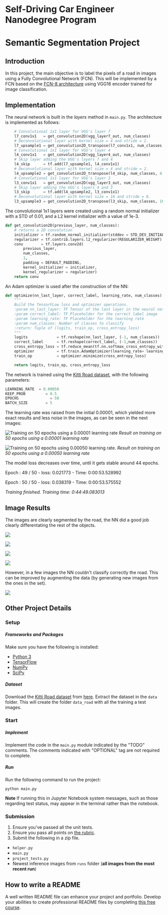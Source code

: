 # Self-Driving Car Engineer Nanodegree Program
# Semantic Segmentation Project

## Introduction
In this project, the main objective is to label the pixels of a road in images using a Fully Convolutional Network (FCN). This will be implemented by a FCN based on the [FCN-8 architecture](https://people.eecs.berkeley.edu/~jonlong/long_shelhamer_fcn.pdf) using VGG16 encoder trained for image classification. 

## Implementation

The neural network is built in the *layers* method in `main.py`. The architecture is implemented as follows:

```python
    # Convolutional 1x1 layer for VGG's layer 7
    l7_conv1x1   = get_convolution2D(vgg_layer7_out, num_classes)
    # Deconvolutional layer with kernel size = 4 and stride = 2.
    l7_upsample1 = get_convolution2D_transpose(l7_conv1x1, num_classes, 4, strides = (2, 2))
    # Convolutional 1x1 layer for VGG's layer 4
    l4_conv1x1   = get_convolution2D(vgg_layer4_out, num_classes)
    # Skip layer adding the VGG's layers 7 and 4
    l4_skip      = tf.add(l7_upsample1, l4_conv1x1)
    # Deconvolutional layer with kernel size = 4 and stride = 2.
    l4_upsample2 = get_convolution2D_transpose(l4_skip, num_classes, 4, strides = (2, 2))
    # Convolutional 1x1 layer for VGG's layer 3
    l3_conv1x1   = get_convolution2D(vgg_layer3_out, num_classes)
    # Skip layer adding the VGG's layers 4 and 3
    l3_skip      = tf.add(l4_upsample2, l3_conv1x1)
    # Deconvolutional layer with kernel size = 16 and stride = 8.
    l3_upsample3 = get_convolution2D_transpose(l3_skip, num_classes, 16, strides = (8, 8))
```
The convolutional 1x1 layers were created using a random normal initializer with a STD of 0.01, and a L2 kernel initializer with a value of 1e-3.

```python
def get_convolution2D(previous_layer, num_classes):
    # returns a 2D convolution
    initializer = tf.random_normal_initializer(stddev = STD_DEV_INITIALIZER)
    regularizer = tf.contrib.layers.l2_regularizer(REGULARIZER_WEIGHT)
    conv        = tf.layers.conv2d(
        previous_layer, 
        num_classes, 
        1, 
        padding = DEFAULT_PADDING, 
        kernel_initializer = initializer, 
        kernel_regularizer = regularizer)
    return conv 
```
An Adam optimizer is used after the construction of the NN:

```python
def optimize(nn_last_layer, correct_label, learning_rate, num_classes):
    """
    Build the TensorFLow loss and optimizer operations.
    :param nn_last_layer: TF Tensor of the last layer in the neural network
    :param correct_label: TF Placeholder for the correct label image
    :param learning_rate: TF Placeholder for the learning rate
    :param num_classes: Number of classes to classify
    :return: Tuple of (logits, train_op, cross_entropy_loss)
    """
    logits             = tf.reshape(nn_last_layer, (-1, num_classes))
    correct_label      = tf.reshape(correct_label, (-1,num_classes))
    cross_entropy_loss = tf.reduce_mean(tf.nn.softmax_cross_entropy_with_logits(logits= logits, labels= correct_label))
    optimizer          = tf.train.AdamOptimizer(learning_rate= learning_rate)
    train_op           = optimizer.minimize(cross_entropy_loss)

    return logits, train_op, cross_entropy_loss
```

The network is trained using the [Kitti Road dataset](http://www.cvlibs.net/datasets/kitti/eval_road.php), with the following parameters:

```python
LEARNING_RATE  = 0.00050
KEEP_PROB         = 0.5
EPOCHS              = 50
BATCH_SIZE        = 5
```

The learning rate was raised from the initial 0.00001, which yielded more exact results and less noise in the images, as can be seen in the next images:

![Training on 50 epochs using a 0.00001 learning rate](report_images/initial_learning_rate.png  "Training on 50 epochs using a 0.00001 learning rate")
*Result on training on 50 epochs using a 0.00001 learning rate*

![Training on 50 epochs using 0.00050 learning rate.](report_images/final_learning_rate.png  "Training on 50 epochs using 0.00050 learning rate.")
*Result on training on 50 epochs using a 0.00050 learning rate*

The model loss decreases over time, until it gets stable around 44 epochs.

Epoch : 49 / 50 - loss: 0.021773 - Time: 0:00:53.528992

Epoch : 50 / 50 - loss: 0.038319 - Time: 0:00:53.575552

*Training finished. Training time: 0:44:49.083013*

## Image Results

The images are clearly segmented by the road, the NN did a good job clearly differentating the rest of the objects. 

![](report_images/uu_000057.png) 

![](report_images/uu_000072.png) 

![](report_images/uu_000085.png) 

![](report_images/improvements.png) 

However, in a few images the NN couldn't classify correctly the road. This can be improved by augmenting the data (by generating new images from the ones in the set).

![](report_images/um_000070.png) 

## Other Project Details
### Setup
##### Frameworks and Packages
Make sure you have the following is installed:
 - [Python 3](https://www.python.org/)
 - [TensorFlow](https://www.tensorflow.org/)
 - [NumPy](http://www.numpy.org/)
 - [SciPy](https://www.scipy.org/)
##### Dataset
Download the [Kitti Road dataset](http://www.cvlibs.net/datasets/kitti/eval_road.php) from [here](http://www.cvlibs.net/download.php?file=data_road.zip).  Extract the dataset in the `data` folder.  This will create the folder `data_road` with all the training a test images.

### Start
##### Implement
Implement the code in the `main.py` module indicated by the "TODO" comments.
The comments indicated with "OPTIONAL" tag are not required to complete.
##### Run
Run the following command to run the project:
```
python main.py
```
**Note** If running this in Jupyter Notebook system messages, such as those regarding test status, may appear in the terminal rather than the notebook.

### Submission
1. Ensure you've passed all the unit tests.
2. Ensure you pass all points on [the rubric](https://review.udacity.com/#!/rubrics/989/view).
3. Submit the following in a zip file.
 - `helper.py`
 - `main.py`
 - `project_tests.py`
 - Newest inference images from `runs` folder  (**all images from the most recent run**)
 
 ## How to write a README
A well written README file can enhance your project and portfolio.  Develop your abilities to create professional README files by completing [this free course](https://www.udacity.com/course/writing-readmes--ud777).
